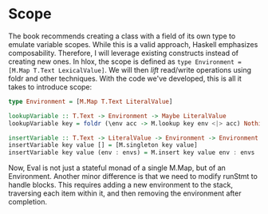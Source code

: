 # Scope

The book recommends creating a class with a field of its own type to emulate variable scopes. While this is a valid approach, Haskell emphasizes composability. Therefore, I will leverage existing constructs instead of creating new ones. In hlox, the scope is defined as `type Environment = [M.Map T.Text LexicalValue]`. We will then *lift* read/write operations using foldr and other techniques. With the code we've developed, this is all it takes to introduce scope:

```hs
type Environment = [M.Map T.Text LiteralValue]

lookupVariable :: T.Text -> Environment -> Maybe LiteralValue
lookupVariable key = foldr (\env acc -> M.lookup key env <|> acc) Nothing

insertVariable :: T.Text -> LiteralValue -> Environment -> Environment
insertVariable key value [] = [M.singleton key value]
insertVariable key value (env : envs) = M.insert key value env : envs
```

Now, Eval is not just a stateful monad of a single M.Map, but of an Environment. Another minor difference is that we need to modify runStmt to handle blocks. This requires adding a new environment to the stack, traversing each item within it, and then removing the environment after completion.
